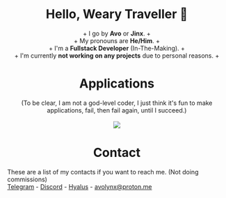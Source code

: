 <h1 align="center">Hello, Weary Traveller 👋</h1>
<p align="center">
+ I go by <strong>Avo</strong> or <strong>Jinx</strong>. +<br>
+ My pronouns are <strong>He/Him</strong>. +<br>
+ I'm a <strong>Fullstack Developer</strong> (In-The-Making). +<br>
+ I'm currently <strong>not working on any projects</strong> due to personal reasons. +
</p>

<h1 align="center">Applications</h1>
<p align="center">
  (To be clear, I am not a god-level coder, I just think it's fun to make applications, fail, then fail again, until I succeed.)<br><br>
  <a href="https://skillicons.dev">
    <img src="https://skillicons.dev/icons?i=ts,js,lua,cpp,vscode,py,html,cs,mongodb,mysql,visualstudio,md&theme=dark&perline=4" />
  </a>
</p>

<h1 align="center">Contact</h1>

These are a list of my contacts if you want to reach me. (Not doing commissions)<br>
[Telegram](https://t.me/avothejinxed/) - [Discord](https://discordapp.com/users/1310647528911274096) - [Hyalus](https://hyalus.app/add/avo/) - avolynx@proton.me

